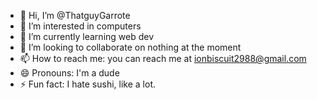- 👋 Hi, I’m @ThatguyGarrote
- 👀 I’m interested in computers
- 🌱 I’m currently learning web dev
- 💞️ I’m looking to collaborate on nothing at the moment
- 📫 How to reach me: you can reach me at ionbiscuit2988@gmail.com
- 😄 Pronouns: I'm a dude
- ⚡ Fun fact: I hate sushi, like a lot.

<!---
ThatguyGarrote/ThatguyGarrote is a ✨ special ✨ repository because its `README.md` (this file) appears on your GitHub profile.
You can click the Preview link to take a look at your changes.
--->
